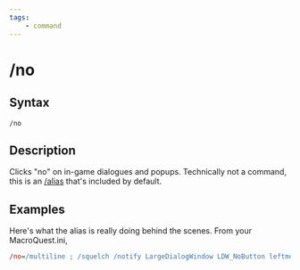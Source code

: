 ```yaml
---
tags:
    - command
---
```

# /no

## Syntax

```eqcommand
/no
```

## Description

Clicks "no" on in-game dialogues and popups. Technically not a command, this is an [/alias](alias.md) that's included by default.

## Examples
Here's what the alias is really doing behind the scenes. From your MacroQuest.ini, 

```ini
/no=/multiline ; /squelch /notify LargeDialogWindow LDW_NoButton leftmouseup ; /squelch /notify ConfirmationDialogBox CD_No_Button leftmouseup ; /squelch /notify ConfirmationDialogBox CD_Cancel_Button leftmouseup ; /squelch /notify TradeWND TRDW_Cancel_Button leftmouseup ; /squelch /notify GiveWnd GVW_Cancel_Button leftmouseup ; /squelch /notify ProgressionSelectionWnd ProgressionTemplateSelectCancelButton leftmouseup ; /squelch /notify TaskSelectWnd TSEL_DeclineButton leftmouseup ; /squelch /notify RaidWindow RAID_DeclineButton leftmouseup
```

